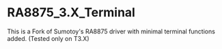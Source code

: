# RA8875_3.X_Terminal
This is a Fork of Sumotoy's RA8875 driver with minimal terminal functions added. (Tested only on T3.X)  
